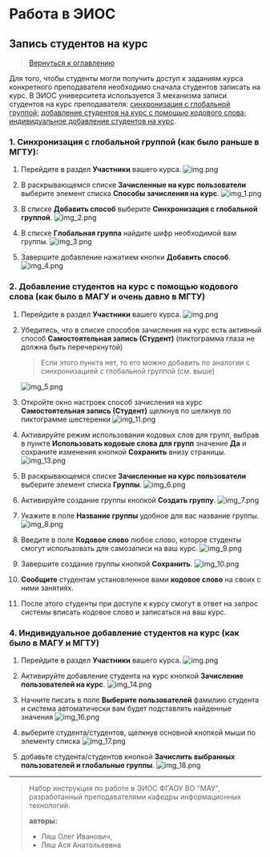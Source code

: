 # Работа в ЭИОС 

## Запись студентов на курс

> [Вернуться к оглавлению](../index.md)

Для того, чтобы студенты могли получить доступ к заданиям курса конкретного преподавателя 
необходимо сначала студентов записать на курс. 
В ЭИОС университета используется 3 механизма записи студентов на курс преподавателя: 
[синхронизация с глобальной группой;](#1-синхронизация-с-глобальной-группой-как-было-раньше-в-мгту)
[добавление студентов на курс с помощью кодового слова;](#2-добавление-студентов-на-курс-с-помощью-кодового-слова-как-было-в-магу-и-очень-давно-в-мгту)
[индивидуальное добавление студентов на курс](#4-индивидуальное-добавление-студентов-на-курс-как-было-в-магу-и--мгту).





### 1. **Синхронизация с глобальной группой** (как было раньше в МГТУ):
1. Перейдите в раздел **Участники** вашего курса.
![img.png](img.png)

2. В раскрывающемся списке **Зачисленные на курс пользователи** выберите элемент списка **Способы зачисления на курс**.
![img_1.png](img_1.png)

3. В списке **Добавить способ** выберите **Синхронизация с глобальной группой**.
![img_2.png](img_2.png)

4. В списке **Глобальная группа** найдите шифр необходимой вам группы. 
![img_3.png](img_3.png)

5. Завершите добавление нажатием кнопки **Добавить способ**.
![img_4.png](img_4.png)

### 2. **Добавление студентов на курс с помощью кодового слова** (как было в МАГУ и очень давно в МГТУ)
1. Перейдите в раздел **Участники** вашего курса.
![img.png](img.png)

2. Убедитесь, что в списке способов зачисления на курс есть активный способ **Самостоятельная запись (Студент)** (пиктограмма глаза не должна быть перечеркнутой)
   > Если этого пункта нет, то его можно добавить по аналогии с синхронизацией с глобальной группой (см. выше) 

   ![img_5.png](img_5.png)

3. Откройте окно настроек способ зачисления на курс **Самостоятельная запись (Студент)** щелкнув по шелкнув по пиктограмме шестеренки
![img_11.png](img_11.png)

4. Активируйте режим использования кодовых слов для групп, выбрав в пункте **Использовать кодовые слова для групп** значение **Да** и сохраните изменения кнопкой **Сохранить** внизу страницы. 
![img_13.png](img_13.png)

5. В раскрывающемся списке **Зачисленные на курс пользователи** выберите элемент списка **Группы**.
![img_6.png](img_6.png)

6. Активируйте создание группы кнопкой **Создать группу**.
![img_7.png](img_7.png)

7. Укажите в поле **Название группы** удобное для вас название группы.
![img_8.png](img_8.png)

8. Введите в поле **Кодовое слово** любое слово, которое студенты смогут использовать для самозаписи на ваш курс.
![img_9.png](img_9.png)

9. Завершите создание группы кнопкой **Сохранить**.
![img_10.png](img_10.png)

10. **Сообщите** студентам установленное вами **кодовое слово** на своих с ними занятиях.

11. После этого студенты при доступе к курсу смогут в ответ на запрос системы вписать кодовое слово и записаться на ваш курс.

### 4. **Индивидуальное добавление студентов на курс** (как было в МАГУ и  МГТУ)
1. Перейдите в раздел **Участники** вашего курса.
![img.png](img.png)

2. Активируйте добавление студента на курс кнопкой **Зачисление пользователей на курс**.
![img_14.png](img_14.png)

3. Начните писать в поле  **Выберите пользователей** фамилию студента и система автоматически вам будет подставлять найденные значения
![img_16.png](img_16.png)

4. выберите студента/студентов, щелкнув основной кнопкой мыши по элементу списка
![img_17.png](img_17.png)

5. добавьте студента/студентов кнопкой **Зачислить выбранных пользователей и глобальные группы**.
![img_18.png](img_18.png)

---

> Набор инструкция по работе в ЭИОС ФГАОУ ВО "МАУ", разработанный преподавателями кафедры информационных технологий.
> 
> **авторы:** 
>   - Ляш Олег Иванович, 
>   - Ляш Ася Анатольеввна